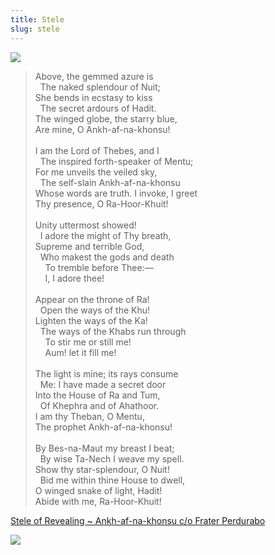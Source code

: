 ```yaml
---
title: Stele
slug: stele
---
```


<img class="flush" src="/image/stele.sm.jpg" data-source="<a href='https://commons.wikimedia.org/wiki/File:Stelae_front.jpg'>Wikimedia Commons</a>">
<blockquote>
<p>Above, the gemmed azure is
<br>&nbsp;&nbsp;The naked splendour of Nuit;
<br>She bends in ecstasy to kiss
<br>&nbsp;&nbsp;The secret ardours of Hadit.
<br>The winged globe, the starry blue,
<br>Are mine, O Ankh-af-na-khonsu!
<br>
<br>I am the Lord of Thebes, and I
<br>&nbsp;&nbsp;The inspired forth-speaker of Mentu;
<br>For me unveils the veiled sky,
<br>&nbsp;&nbsp;The self-slain Ankh-af-na-khonsu
<br>Whose words are truth. I invoke, I greet
<br>Thy presence, O Ra-Hoor-Khuit!
<br>
<br>Unity uttermost showed!
<br>&nbsp;&nbsp;I adore the might of Thy breath,
<br>Supreme and terrible God,
<br>&nbsp;&nbsp;Who makest the gods and death
<br>&nbsp;&nbsp;&nbsp;&nbsp;To tremble before Thee:—
<br>&nbsp;&nbsp;&nbsp;&nbsp;I, I adore thee!
<br>
<br>Appear on the throne of Ra!
<br>&nbsp;&nbsp;Open the ways of the Khu!
<br>Lighten the ways of the Ka!
<br>&nbsp;&nbsp;The ways of the Khabs run through
<br>&nbsp;&nbsp;&nbsp;&nbsp;To stir me or still me!
<br>&nbsp;&nbsp;&nbsp;&nbsp;Aum! let it fill me!
<br>
<br>The light is mine; its rays consume
<br>&nbsp;&nbsp;Me: I have made a secret door
<br>Into the House of Ra and Tum,
<br>&nbsp;&nbsp;Of Khephra and of Ahathoor.
<br>I am thy Theban, O Mentu,
<br>The prophet Ankh-af-na-khonsu!
<br>
<br>By Bes-na-Maut my breast I beat;
<br>&nbsp;&nbsp;By wise Ta-Nech I weave my spell.
<br>Show thy star-splendour, O Nuit!
<br>&nbsp;&nbsp;Bid me within thine House to dwell,
<br>O winged snake of light, Hadit!
<br>Abide with me, Ra-Hoor-Khuit!
</p>
</blockquote>
<p class="attribution"><a href="http://www.thelemapedia.org/index.php/Stele_of_Revealing">Stele of Revealing ~ Ankh-af-na-khonsu c/o Frater Perdurabo</a></p>

<img src="/image/weaving.png" class="shins">
